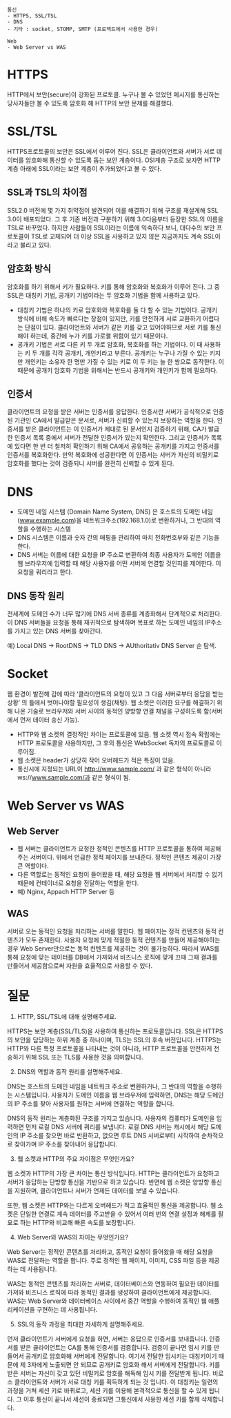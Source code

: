 ```
통신
- HTTPS, SSL/TSL
- DNS
- 기타 : socket, STOMP, SMTP (프로젝트에서 사용한 경우)

Web
- Web Server vs WAS
```

# HTTPS

HTTP에서 보안(secure)이 강화된 프로토콜. 누구나 볼 수 있었던 메시지를 통신하는 당사자들만 볼 수 있도록 암호화 해 HTTP의 보안 문제를 해결했다.

# SSL/TSL

HTTPS프로토콜의 보안은 SSL에서 이루어 진다. SSL은 클라이언트와 서버가 서로 데이터를 암호화해 통신할 수 있도록 돕는 보안 계층이다. OSI계층 구조로 보자면 HTTP 계층 아래에 SSL이라는 보안 계층이 추가되었다고 볼 수 있다.

## SSL과 TSL의 차이점

SSL2.0 버전에 몇 가지 취약점이 발견되어 이를 해결하기 위해 구조를 재설계해 SSL 3.0이 배포되었다. 그 후 기존 버전과 구분하기 위해 3.0다음부터 등장한 SSL의 이름을 TSL로 바꾸었다. 하지만 사람들이 SSL이라는 이름에 익숙하다 보니, 대다수의 보안 프로토콜이 TSL로 교체되어 더 이상 SSL을 사용하고 있지 않은 지금까지도 계속 SSL이라고 불리고 있다.

## 암호화 방식

암호화를 하기 위해서 키가 필요하다. 키를 통해 암호화와 복호화가 이루어 진다. 그 중 SSL은 대칭키 기법, 공개키 기법이라는 두 암호화 기법을 함께 사용하고 있다.

- 대칭키 기법은 하나의 키로 암호화와 복호화를 둘 다 할 수 있는 기법이다. 공개키 방식에 비해 속도가 빠르다는 장점이 있지만, 키를 안전하게 서로 교환하기 어렵다는 단점이 있다. 클라이언트와 서버가 같은 키를 갖고 있어야하므로 서로 키를 통신해야 하는데, 중간에 누가 키를 가로챌 위험이 있기 때문이다.
- 공개키 기법은 서로 다른 키 두 개로 암호화, 복호화를 하는 기법이다. 이 때 사용하는 키 두 개를 각각 공개키, 개인키라고 부른다. 공개키는 누구나 가질 수 있는 키지만 개인키는 소유자 한 명만 가질 수 있는 키로 이 두 키는 늘 한 쌍으로 동작한다. 이 때문에 공개키 암호화 기법을 위해서는 반드시 공개키와 개인키가 함께 필요하다.

## 인증서

클라이언트의 요청을 받은 서버는 인증서를 응답한다. 인증서란 서버가 공식적으로 인증된 기관인 CA에서 발급받은 문서로, 서버가 신뢰할 수 있는지 보장하는 역할을 한다. 인증서를 받은 클라이언트는 이 인증서가 제대로 된 문서인지 검증하기 위해, CA가 발급한 인증서 목록 중에서 서버가 전달한 인증서가 있는지 확인한다. 그리고 인증서가 목록에 있다면 한 번 더 철저히 확인하기 위해 CA에서 공유하는 공개키를 가지고 인증서를 인증서를 복호화한다. 만약 복호화에 성공한다면 이 인증서는 서버가 자신의 비밀키로 암호화를 했다는 것이 검증되니 서버를 완전히 신뢰할 수 있게 된다.

# DNS

- 도메인 네임 시스템 (Domain Name System, DNS) 은 호스트의 도메인 네임 (www.example.com)을 네트워크주소(192.168.1.0)로 변환하거나, 그 반대의 역할을 수행하는 시스템
- DNS 시스템은 이름과 숫자 간의 매핑을 관리하여 마치 전화번호부와 같은 기능을 한다.
- DNS 서버는 이름에 대한 요청을 IP 주소로 변환하여 최종 사용자가 도메인 이름을 웹 브라우저에 입력할 때 해당 사용자를 어떤 서버에 연결할 것인지를 제어한다. 이 요청을 쿼리라고 한다.

## DNS 동작 원리

전세계에 도메인 수가 너무 많기에 DNS 서버 종류를 계층화해서 단계적으로 처리한다. 이 DNS 서버들을 요청을 통해 재귀적으로 탐색하며 목표로 하는 도메인 네임의 IP주소를 가지고 있는 DNS 서버를 찾아간다.

예) Local DNS → RootDNS → TLD DNS → AUthoritativ DNS Server 순 탐색.

# Socket

웹 환경이 발전해 감에 따라 ‘클라이언트의 요청이 있고 그 다음 서버로부터 응답을 받는 상황’ 의 틀에서 벗어나야할 필요성이 생김(채팅). 웹 소켓은 이러한 요구를 해결하기 위해 나온 기술로 브라우저와 서버 사이의 동적인 양방향 연결 채널을 구성하도록 함(서버에서 먼저 데이터 송신 가능).

- HTTP와 웹 소켓의 결정적인 차이는 프로토콜에 있음. 웹 소켓 역시 접속 확립에는 HTTP 프로토콜을 사용하지만, 그 후의 통신은 WebSocket 독자의 프로토콜로 이루어짐.
- 웹 소켓은 header가 상당히 작어 오버헤드가 적은 특징이 있음.
- 통신시에 지정되는 URL이 http://www.sample.com/ 과 같은 형식이 아니라 ws://www.sample.com/과 같은 형식이 됨.

# Web Server vs WAS

## Web Server

- 웹 서버는 클라이언트가 요청한 정적인 콘텐츠를 HTTP 프로토콜을 통하여 제공해주는 서버이다. 위에서 언급한 정적 페이지를 보내준다. 정적인 콘텐츠 제공이 가장 큰 역할이다.
- 다른 역할로는 동적인 요청이 들어왔을 때, 해당 요청을 웹 서버에서 처리할 수 없기 때문에 컨테이너로 요청을 전달하는 역할을 한다.
- 예) Nginx, Appach HTTP Server 등

## WAS

서버로 오는 동적인 요청을 처리하는 서버를 말한다. 웹 페이지는 정적 컨텐츠와 동적 컨텐츠가 모두 존재한다. 사용자 요청에 맞게 적절한 동적 컨텐츠를 만들어 제공해야하는 경우 Web Server만으로는 동적 컨텐츠를 제공하는 것이 불가능하다. 따라서 WAS를 통해 요청에 맞는 테이터를 DB에서 가져와서 비즈니스 로직에 맞게 끄때 그때 결과를 만들어서 제공함으로써 자원을 효율적으로 사용할 수 있다.

# 질문

1. HTTP, SSL/TSL에 대해 설명해주세요.

HTTPS는 보안 계층(SSL/TLS)을 사용하여 통신하는 프로토콜입니다. SSL은 HTTPS의 보안을 담당하는 하위 계층 중 하나이며, TLS는 SSL의 후속 버전입니다. HTTPS는 HTTP와 다른 특정 프로토콜을 나타내는 것이 아니라, HTTP 프로토콜을 안전하게 전송하기 위해 SSL 또는 TLS를 사용한 것을 의미합니다.

2. DNS의 역할과 동작 원리를 설명해주세요.

DNS는 호스트의 도메인 네임을 네트워크 주소로 변환하거나, 그 반대의 역할을 수행하는 시스템입니다. 사용자가 도메인 이름을 웹 브라우저에 입력하면, DNS는 해당 도메인의 IP 주소를 찾아 사용자를 원하는 서버에 연결하는 역할을 합니다.

DNS의 동작 원리는 계층화된 구조를 가지고 있습니다. 사용자의 컴퓨터가 도메인을 입력하면 먼저 로컬 DNS 서버에 쿼리를 보냅니다. 로컬 DNS 서버는 캐시에서 해당 도메인의 IP 주소를 찾으면 바로 반환하고, 없으면 루트 DNS 서버로부터 시작하여 순차적으로 찾아가며 IP 주소를 찾아내어 응답합니다.

3. 웹 소켓과 HTTP의 주요 차이점은 무엇인가요?

웹 소켓과 HTTP의 가장 큰 차이는 통신 방식입니다. HTTP는 클라이언트가 요청하고 서버가 응답하는 단방향 통신을 기반으로 하고 있습니다. 반면에 웹 소켓은 양방향 통신을 지원하며, 클라이언트나 서버가 언제든 데이터를 보낼 수 있습니다.

또한, 웹 소켓은 HTTP와는 다르게 오버헤드가 적고 효율적인 통신을 제공합니다.  웹 소켓은 단일한 연결로 계속 데이터를 주고받을 수 있어서 여러 번의 연결 설정과 해제를 필요로 하는 HTTP와 비교해 빠른 속도를 보장합니다.

4. Web Server와 WAS의 차이는 무엇인가요?

Web Server는 정적인 콘텐츠를 처리하고, 동적인 요청이 들어왔을 때 해당 요청을 WAS로 전달하는 역할을 합니다. 주로 정적인 웹 페이지, 이미지, CSS 파일 등을 제공하는 데 사용됩니다.

WAS는 동적인 콘텐츠를 처리하는 서버로, 데이터베이스와 연동하여 필요한 데이터를 가져와 비즈니스 로직에 따라 동적인 결과를 생성하여 클라이언트에게 제공합니다. WAS는 Web Server와 데이터베이스 사이에서 중간 역할을 수행하여 동적인 웹 애플리케이션을 구현하는 데 사용됩니다.

5. SSL의 동작 과정을 최대한 자세하게 설명해주세요.

먼저 클라이언트가 서버에게 요청을 하면, 서버는 응답으로 인증서를 보내줍니다. 인증서를 받은 클라이언트는 CA를 통해 인증서를 검증합니다. 검증이 끝나면 임시 키를 만들어서 공개키로 암호화해 서버에게 전달합니다. 여기서 전달한 임시키는 대칭키이기 때문에 제 3자에게 노출되면 안 되므로 공개키로 암호화 해서 서버에게 전달합니다. 키를 받은 서버는 자신이 갖고 있던 비밀키로 암호를 해독해 임시 키를 전달받게 됩니다. 비로소 클라이언트와 서버가 서로 대칭 키를 획득하게 되는 것 입니다. 이 대칭키는 일련의 과정을 거쳐 세션 키로 바뀌로고, 세션 키를 이용해 본격적으로 통신을 할 수 있게 됩니다. 그 이후 통신이 끝나서 세션이 종료되면 그통신에서 사용한 세션 키를 함께 삭제합니다.